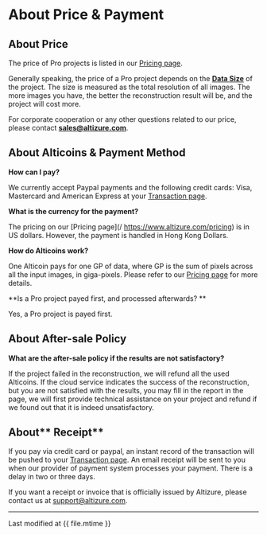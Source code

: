 # About Price & Payment

## About Price

The price of Pro projects is listed in our [Pricing page](https://site.altizure.com/pricing). 


Generally speaking, the price of a Pro project depends on the [**Data Size**](data-size-storage-size-model-size.html#data) of the project. The size is measured as the total resolution of all images. The more images you have, the better the reconstruction result will be, and the project will cost more.


For corporate cooperation or any other questions related to our price, please contact **sales@altizure.com**.

## About Alticoins & Payment Method

**How can I pay?**

We currently accept Paypal payments and the following credit cards: Visa, Mastercard and American Express at your [Transaction page](https://www.altizure.com/transactions).

**What is the currency for the payment?**

The pricing on our [Pricing page](/ https://www.altizure.com/pricing) is in US dollars. However, the payment is handled in Hong Kong Dollars.

**How do Alticoins work?**

One Alticoin pays for one GP of data, where GP is the sum of pixels across all the input images, in giga-pixels. Please refer to our [Pricing page](https://site.altizure.com/pricing) for more details.

**Is a Pro project payed first, and processed afterwards? **

Yes, a Pro project is payed first.

## About After-sale Policy

**What are the after-sale policy if the results are not satisfactory?**

If the project failed in the reconstruction, we will refund all the used Alticoins. If the cloud service indicates the success of the reconstruction, but you are not satisfied with the results, you may fill in the report in the page, we will first provide technical assistance on your project and refund if we found out that it is indeed unsatisfactory.


## About** Receipt**


If you pay via credit card or paypal, an instant record of the transaction will be pushed to your [Transaction page](https://www.altizure.com/transactions). An email receipt will be sent to you when our provider of payment system processes your payment. There is a delay in two or three days.

If you want a receipt or invoice that is officially issued by Altizure, please contact us at support@altizure.com.

---

Last modified at {{ file.mtime }}
